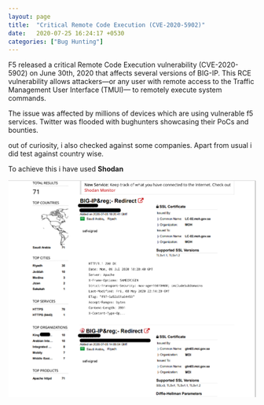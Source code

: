 ```yaml
---
layout: page
title:  "Critical Remote Code Execution (CVE-2020-5902)"
date:   2020-07-25 16:24:17 +0530
categories: ["Bug Hunting"]
---
```


F5 released a critical Remote Code Execution vulnerability (CVE-2020-5902) on June 30th, 2020 that affects several versions of BIG-IP. This RCE vulnerability allows attackers—or any user with remote access to the Traffic Management User Interface (TMUI)— to remotely execute system commands.

The issue was affected by millions of devices which are using vulnerable f5 services. Twitter was flooded with bughunters showcasing their PoCs and bounties.

out of curiosity, i also checked against some companies. Apart from usual i did test against country wise.

To achieve this i have used **Shodan**

![image1](/assets/img/sa.png)
